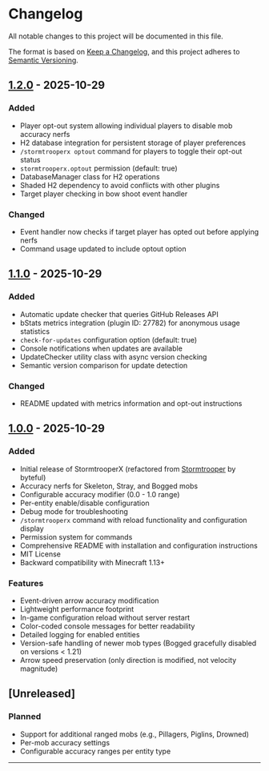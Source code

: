 # Changelog

All notable changes to this project will be documented in this file.

The format is based on [Keep a Changelog](https://keepachangelog.com/en/1.0.0/),
and this project adheres to [Semantic Versioning](https://semver.org/spec/v2.0.0.html).

## [1.2.0] - 2025-10-29

### Added
- Player opt-out system allowing individual players to disable mob accuracy nerfs
- H2 database integration for persistent storage of player preferences
- `/stormtrooperx optout` command for players to toggle their opt-out status
- `stormtrooperx.optout` permission (default: true)
- DatabaseManager class for H2 operations
- Shaded H2 dependency to avoid conflicts with other plugins
- Target player checking in bow shoot event handler

### Changed
- Event handler now checks if target player has opted out before applying nerfs
- Command usage updated to include optout option

## [1.1.0] - 2025-10-29

### Added
- Automatic update checker that queries GitHub Releases API
- bStats metrics integration (plugin ID: 27782) for anonymous usage statistics
- `check-for-updates` configuration option (default: true)
- Console notifications when updates are available
- UpdateChecker utility class with async version checking
- Semantic version comparison for update detection

### Changed
- README updated with metrics information and opt-out instructions

## [1.0.0] - 2025-10-29

### Added
- Initial release of StormtrooperX (refactored from [Stormtrooper](https://github.com/byteful/Stormtrooper) by byteful)
- Accuracy nerfs for Skeleton, Stray, and Bogged mobs
- Configurable accuracy modifier (0.0 - 1.0 range)
- Per-entity enable/disable configuration
- Debug mode for troubleshooting
- `/stormtrooperx` command with reload functionality and configuration display
- Permission system for commands
- Comprehensive README with installation and configuration instructions
- MIT License
- Backward compatibility with Minecraft 1.13+

### Features
- Event-driven arrow accuracy modification
- Lightweight performance footprint
- In-game configuration reload without server restart
- Color-coded console messages for better readability
- Detailed logging for enabled entities
- Version-safe handling of newer mob types (Bogged gracefully disabled on versions < 1.21)
- Arrow speed preservation (only direction is modified, not velocity magnitude)

## [Unreleased]

### Planned
- Support for additional ranged mobs (e.g., Pillagers, Piglins, Drowned)
- Per-mob accuracy settings
- Configurable accuracy ranges per entity type

---

[1.2.0]: https://github.com/GooberCraft/StormtrooperX/releases/tag/v1.2.0
[1.1.0]: https://github.com/GooberCraft/StormtrooperX/releases/tag/v1.1.0
[1.0.0]: https://github.com/GooberCraft/StormtrooperX/releases/tag/v1.0.0
